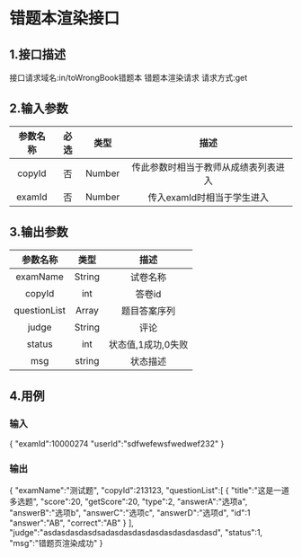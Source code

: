 # 错题本渲染接口

## 1.接口描述

接口请求域名:in/toWrongBook错题本
错题本渲染请求
请求方式:get

## 2.输入参数

| 参数名称  | 必选  |  类型  |         描述         |
| :-------: | :---: | :----: | :------------------: |
| copyId | 否 | Number | 传此参数时相当于教师从成绩表列表进入 |
| examId | 否 | Number | 传入examId时相当于学生进入 |

## 3.输出参数

|  参数名称  |  类型  |         描述         |
| :-------: | :----: | :------------------: |
| examName | String | 试卷名称 |
| copyId | int | 答卷id |
| questionList | Array | 题目答案序列 |
| judge | String | 评论 |
| status | int | 状态值,1成功,0失败 |
| msg | string | 状态描述 |

## 4.用例

### 输入

{
    "examId":10000274
    "userId":"sdfwefewsfwedwef232"
}

### 输出

{
    "examName":"测试题",
    "copyId":213123,
    "questionList":[
        {
            "title":"这是一道多选题",
            "score":20,
            "getScore":20,
            "type":2,
            "answerA":"选项a",
            "answerB":"选项b",
            "answerC":"选项c",
            "answerD":"选项d",
            "id":1
            "answer":"AB",
            "correct":"AB"
        }
    ],
    "judge":"asdasdasdasdsadasdasdasdasdasdasdasdasd",
    "status":1,
    "msg":"错题页渲染成功"
}